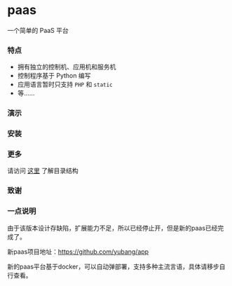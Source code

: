 # paas
一个简单的 PaaS 平台

### 特点
* 拥有独立的控制机、应用机和服务机
* 控制程序基于 Python 编写
* 应用语言暂时只支持 ```PHP``` 和 ```static```
* 等……

### 演示

### 安装

### 更多
请访问 [这里](https://github.com/yubang/paas/wiki/%E7%9B%AE%E5%BD%95%E6%9E%84%E6%88%90) 了解目录结构

### 致谢

### 一点说明
由于该版本设计存缺陷，扩展能力不足，所以已经停止开，但是新的paas已经完成了。

新paas项目地址：<https://github.com/yubang/app>

新的paas平台基于docker，可以自动弹部署，支持多种主流言语，具体请移步自行查看。
